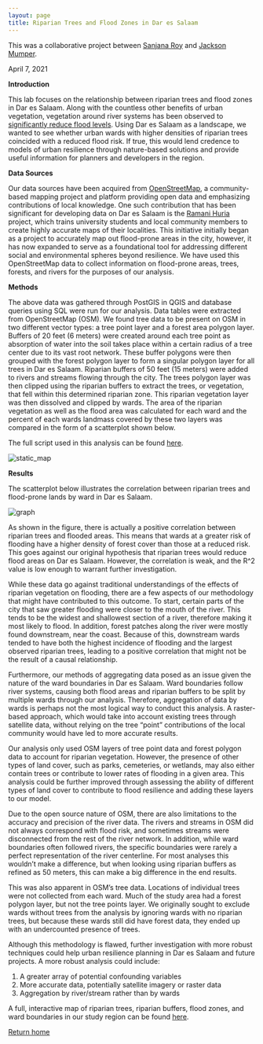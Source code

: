 ```yaml
---
layout: page
title: Riparian Trees and Flood Zones in Dar es Salaam
---
```


This was a collaborative project between [Sanjana Roy](https://sanjana-roy.github.io) and [Jackson Mumper](https://jackson-mumper.github.io).

April 7, 2021

**Introduction**

This lab focuses on the relationship between riparian trees and flood zones in Dar es Salaam. Along with the countless other benefits of urban vegetation, vegetation around river systems has been observed to [significantly reduce flood levels](https://krex.k-state.edu/dspace/handle/2097/40582). Using Dar es Salaam as a landscape, we wanted to see whether urban wards with higher densities of riparian trees coincided with a reduced flood risk. If true, this would lend credence to models of urban resilience through nature-based solutions and provide useful information for planners and developers in the region.

**Data Sources**

Our data sources have been acquired from [OpenStreetMap](https://www.openstreetmap.org/#map=12/-6.8162/39.2804), a community-based mapping project and platform providing open data and emphasizing contributions of local knowledge. One such contribution that has been significant for developing data on Dar es Salaam is the [Ramani Huria](https://ramanihuria.org/en/) project, which trains university students and local community members to create highly accurate maps of their localities. This initiative initially began as a project to accurately map out flood-prone areas in the city, however, it has now expanded to serve as a foundational tool for addressing different social and environmental spheres beyond resilience. We have used this OpenStreetMap data to collect information on flood-prone areas, trees, forests, and rivers for the purposes of our analysis.

**Methods**

The above data was gathered through PostGIS in QGIS and database queries using SQL were run for our analysis. Data tables were extracted from OpenStreetMap (OSM). We found tree data to be present on OSM in two different vector types: a tree point layer and a forest area polygon layer. Buffers of 20 feet (6 meters) were created around each tree point as absorption of water into the soil takes place within a certain radius of a tree center due to its vast root network. These buffer polygons were then grouped with the forest polygon layer to form a singular polygon layer for all trees in Dar es Salaam. Riparian buffers of 50 feet (15 meters) were added to rivers and streams flowing through the city. The trees polygon layer was then clipped using the riparian buffers to extract the trees, or vegetation, that fell within this determined riparian zone. This riparian vegetation layer was then dissolved and clipped by wards. The area of the riparian vegetation as well as the flood area was calculated for each ward and the percent of each wards landmass covered by these two layers was compared in the form of a scatterplot shown below.

The full script used in this analysis can be found [here](/assets/dsm_script.sql).

![static_map](/assets/static_map.png)

**Results**

The scatterplot below illustrates the correlation between riparian trees and flood-prone lands by ward in Dar es Salaam.

![graph](/assets/graph.png)

As shown in the figure, there is actually a positive correlation between riparian trees and flooded areas. This means that wards at a greater risk of flooding have a higher density of forest cover than those at a reduced risk. This goes against our original hypothesis that riparian trees would reduce flood areas on Dar es Salaam. However, the correlation is weak, and the R^2 value is low enough to warrant further investigation.

While these data go against traditional understandings of the effects of riparian vegetation on flooding, there are a few aspects of our methodology that might have contributed to this outcome. To start, certain parts of the city that saw greater flooding were closer to the mouth of the river. This tends to be the widest and shallowest section of a river, therefore making it most likely to flood. In addition, forest patches along the river were mostly found downstream, near the coast. Because of this, downstream wards tended to have both the highest incidence of flooding and the largest observed riparian trees, leading to a positive correlation that might not be the result of a causal relationship.

Furthermore, our methods of aggregating data posed as an issue given the nature of the ward boundaries in Dar es Salaam. Ward boundaries follow river systems, causing both flood areas and riparian buffers to be split by multiple wards through our analysis. Therefore, aggregation of data by wards is perhaps not the most logical way to conduct this analysis. A raster-based approach, which would take into account existing trees through satellite data, without relying on the tree “point” contributions of the local community would have led to more accurate results.

Our analysis only used OSM layers of tree point data and forest polygon data to account for riparian vegetation. However, the presence of other types of land cover, such as parks, cemeteries, or wetlands, may also either contain trees or contribute to lower rates of flooding in a given area. This analysis could be further improved through assessing the ability of different types of land cover to contribute to flood resilience and adding these layers to our model.

Due to the open source nature of OSM, there are also limitations to the accuracy and precision of the river data. The rivers and streams in OSM did not always correspond with flood risk, and sometimes streams were disconnected from the rest of the river network. In addition, while ward boundaries often followed rivers, the specific boundaries were rarely a perfect representation of the river centerline. For most analyses this wouldn’t make a difference, but when looking using riparian buffers as refined as 50 meters, this can make a big difference in the end results.

This was also apparent in OSM’s tree data. Locations of individual trees were not collected from each ward. Much of the study area had a forest polygon layer, but not the tree points layer. We originally sought to exclude wards without trees from the analysis by ignoring wards with no riparian trees, but because these wards still did have forest data, they ended up with an undercounted presence of trees.

Although this methodology is flawed, further investigation with more robust techniques could help urban resilience planning in Dar es Salaam and future projects. A more robust analysis could include:
1. A greater array of potential confounding variables
2. More accurate data, potentially satellite imagery or raster data
3. Aggregation by river/stream rather than by wards

A full, interactive map of riparian trees, riparian buffers, flood zones, and ward boundaries in our study region can be found [here](https://sanjana-roy.github.io/PostGISProject/assets/index.html#10/-6.8439/39.2679).

[Return home](https://jackson-mumper.github.io)
